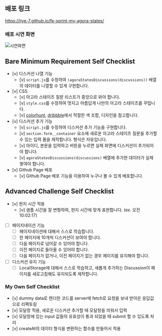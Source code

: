 ## 배포 링크
https://jiye-7.github.io/fe-sprint-my-agora-states/

### 배포 시연 화면
![시연화면](https://user-images.githubusercontent.com/62678492/224197175-6e95c38b-9776-4fca-8e82-d7d27493954f.gif)

## Bare Minimum Requirement Self Checklist

- [v] 디스커션 나열 기능
  - [v] `script.js`를 수정하여 `(agoraStatesDiscussions(discussions))` 배열의 데이터를 나열할 수 있게 구현합니다.
- [v] CSS
  - [v] 아고라 스테이츠 질문 리스트가 중앙으로 와야 합니다.
  - [v] `style.css`를 수정하여 멋지고 아름답게 나만의 아고라 스테이츠를 꾸밉니다.
  - [v] [colorhunt](https://colorhunt.co/palettes/popular), [dribbble](https://dribbble.com/)에서 적절한 색 조합, 디자인을 참고합니다.
- [v] 디스커션 추가 기능
  - [v] `script.js`를 수정하여 디스커션 추가 기능을 구현합니다.
  - [v] `section.form__container` 요소에 새로운 아고라 스테이츠 질문을 추가할 수 있는 입력 폼을 제작합니다. 형식은 자유입니다.
  - [v] 아이디, 본문을 입력하고 버튼을 누르면 실제 화면에 디스커션이 추가되어야 합니다.
  - [v] `agoraStatesDiscussions(discussions)` 배열에 추가한 데이터가 실제 쌓여야 합니다.
- [v] Github Page 배포
  - [v] Github Page 배포 기능을 이용하여 누구나 볼 수 있게 배포합니다.

## Advanced Challenge Self Checklist

- [v] 현지 시간 적용
  - [v] 샘플 시간을 잘 변형하여, 현지 시간에 맞게 표현합니다. (ex. 오전 10:02:17)
- [ ] 페이지네이션 기능
  - [ ] 페이지네이션에 대해서 스스로 학습합니다.
  - [ ] 한 페이지에 10개씩 디스커션이 보여야 합니다.
  - [ ] 다음 페이지로 넘어갈 수 있어야 합니다.
  - [ ] 이전 페이지로 돌아올 수 있어야 합니다.
  - [ ] 다음 페이지가 없거나, 이전 페이지가 없는 경우 페이지를 유지해야 합니다.
- [ ] 디스커션 유지 기능
  - [ ] LocalStorage에 대해서 스스로 학습하고, 새롭게 추가하는 Discussion이 페이지를 새로고침해도 유지되도록 제작합니다.

### My Own Self Checklist
- [v] dummy data로 렌더한 코드를 server에 fetch로 요청을 보내 받아온 응답값으로 리팩토링
- [v] 모달창 적용, 새로운 디스커션 추가할 때 모달창을 띄워서 입력
- [v] 모달창에 있는 input 값들의 유효성이 통과 되었을 때 submit 할 수 있도록 처리
- [v] createAt의 데이터 형식을 변환하는 함수를 만들어서 적용

